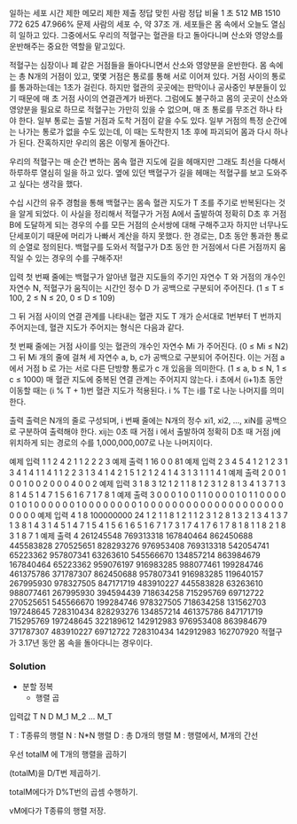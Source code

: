 일하는 세포
시간 제한	메모리 제한	제출	정답	맞힌 사람	정답 비율
1 초	512 MB	1510	772	625	47.966%
문제
사람의 세포 수, 약 37조 개. 세포들은 몸 속에서 오늘도 열심히 일하고 있다. 그중에서도 우리의 적혈구는 혈관을 타고 돌아다니며 산소와 영양소를 운반해주는 중요한 역할을 맡고있다.

적혈구는 심장이나 폐 같은 거점들을 돌아다니면서 산소와 영양분을 운반한다. 몸 속에는 총 N개의 거점이 있고, 몇몇 거점은 통로를 통해 서로 이어져 있다. 거점 사이의 통로를 통과하는데는 1초가 걸린다. 하지만 혈관의 곳곳에는 판막이나 공사중인 부분들이 있기 때문에 매 초 거점 사이의 연결관계가 바뀐다. 그럼에도 불구하고 몸의 곳곳이 산소와 영양분을 필요로 하므로 적혈구는 가만히 있을 수 없으며, 매 초 통로를 무조건 하나 타야 한다. 일부 통로는 출발 거점과 도착 거점이 같을 수도 있다. 일부 거점의 특정 순간에는 나가는 통로가 없을 수도 있는데, 이 때는 도착한지 1초 후에 파괴되어 몸과 다시 하나가 된다. 잔혹하지만 우리의 몸은 이렇게 돌아간다.

우리의 적혈구는 매 순간 변하는 몸속 혈관 지도에 길을 헤매지만 그래도 최선을 다해서 하루하루 열심히 일을 하고 있다. 옆에 있던 백혈구가 길을 헤매는 적혈구를 보고 도와주고 싶다는 생각을 했다.

수십 시간의 유주 경험을 통해 백혈구는 몸속 혈관 지도가 T 초를 주기로 반복된다는 것을 알게 되었다. 이 사실을 정리해서 적혈구가 거점 A에서 출발하여 정확히 D초 후 거점 B에 도달하게 되는 경우의 수를 모든 거점의 순서쌍에 대해 구해주고자 하지만 너무나도 단세포이기 때문에 머리가 나빠서 계산을 하지 못했다. 한 경로는, D초 동안 통과한 통로의 순열로 정의된다. 백혈구를 도와서 적혈구가 D초 동안 한 거점에서 다른 거점까지 움직일 수 있는 경우의 수를 구해주자!

입력
첫 번째 줄에는 백혈구가 알아낸 혈관 지도들의 주기인 자연수 T 와 거점의 개수인 자연수 N, 적혈구가 움직이는 시간인 정수 D 가 공백으로 구분되어 주어진다. (1 ≤ T ≤ 100, 2 ≤ N ≤ 20, 0 ≤ D ≤ 109)

그 뒤 거점 사이의 연결 관계를 나타내는 혈관 지도 T 개가 순서대로 1번부터 T 번까지 주어지는데, 혈관 지도가 주어지는 형식은 다음과 같다.

첫 번째 줄에는 거점 사이를 잇는 혈관의 개수인 자연수 Mi 가 주어진다. (0 ≤ Mi ≤ N2)
그 뒤 Mi 개의 줄에 걸쳐 세 자연수 a, b, c가 공백으로 구분되어 주어진다. 이는 거점 a 에서 거점 b 로 가는 서로 다른 단방향 통로가 c 개 있음을 의미한다. (1 ≤ a, b ≤ N, 1 ≤ c ≤ 1000)
매 혈관 지도에 중복된 연결 관계는 주어지지 않는다.
i 초에서 (i+1)초 동안 이동할 때는 (i % T + 1)번 혈관 지도가 적용된다. i % T는 i를 T로 나눈 나머지를 의미한다.

출력
출력은 N개의 줄로 구성되며, i 번째 줄에는 N개의 정수 xi1, xi2, ..., xiN를 공백으로 구분하여 출력해야 한다. xij는 0초 때 거점 i 에서 출발하여 정확히 D초 때 거점 j에 위치하게 되는 경로의 수를 1,000,000,007로 나눈 나머지이다.

예제 입력 1 
1 2 4
2
1 1 2
2 2 3
예제 출력 1 
16 0
0 81
예제 입력 2 
3 4 5
4
1 2 1
2 3 1
3 4 1
4 1 1
4
1 1 2
2 3 1
3 4 1
4 2 1
5
1 2 1
2 4 1
4 3 1
3 1 1
1 4 1
예제 출력 2 
0 0 1 0
0 1 0 0
2 0 0 0
4 0 0 2
예제 입력 3 
1 8 3
12
1 2 1
1 8 1
2 3 1
2 8 1
3 4 1
3 7 1
3 8 1
4 5 1
4 7 1
5 6 1
6 7 1
7 8 1
예제 출력 3 
0 0 0 1 0 0 1 1
0 0 0 0 1 0 1 1
0 0 0 0 0 1 0 1
0 0 0 0 0 0 1 0
0 0 0 0 0 0 0 1
0 0 0 0 0 0 0 0
0 0 0 0 0 0 0 0
0 0 0 0 0 0 0 0
예제 입력 4 
1 8 100000000
24
1 2 1
1 8 1
2 1 1
2 3 1
2 8 1
3 2 1
3 4 1
3 7 1
3 8 1
4 3 1
4 5 1
4 7 1
5 4 1
5 6 1
6 5 1
6 7 1
7 3 1
7 4 1
7 6 1
7 8 1
8 1 1
8 2 1
8 3 1
8 7 1
예제 출력 4 
261245548 769313318 167840464 862450688 445583828 270525651 828293276 976953408
769313318 542054741 65223362 957807341 63263610 545566670 134857214 863984679
167840464 65223362 959076197 916983285 988077461 199284746 461375786 371787307
862450688 957807341 916983285 119640157 267995930 978327505 847171719 483910227
445583828 63263610 988077461 267995930 394594439 718634258 715295769 69712722
270525651 545566670 199284746 978327505 718634258 131562703 197248645 728310434
828293276 134857214 461375786 847171719 715295769 197248645 322189612 142912983
976953408 863984679 371787307 483910227 69712722 728310434 142912983 162707920
적혈구가 3.17년 동안 몸 속을 돌아다니는 경우이다.


### Solution
- 분할 정복
	- 행렬 곱

입력값
T N D
M_1
M_2
...
M_T

T : T종류의 행렬
N : N*N 행렬
D : 총 D개의 행렬
M : 행렬에서, M개의 간선

우선 totalM 에 T개의 행렬을 곱하기

(totalM)을 D/T번 제곱하기.

totalM에다가 D%T번의 곱셈 수행하기.

vM에다가 T종류의 행렬 저장.